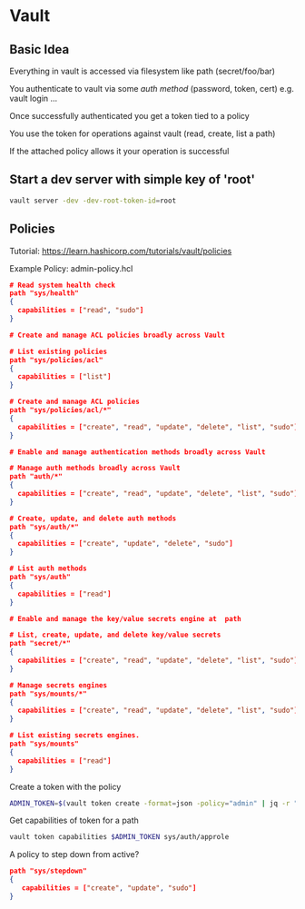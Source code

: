 # Vault

## Basic Idea

Everything in vault is accessed via filesystem like path (secret/foo/bar)

You authenticate to vault via some *auth method* (password, token, cert)
e.g. vault login ...

Once successfully authenticated you get a token tied to a policy

You use the token for operations against vault (read, create, list a path)

If the attached policy allows it your operation is successful

## Start a dev server with simple key of 'root'

```bash
vault server -dev -dev-root-token-id=root
```

## Policies

Tutorial: https://learn.hashicorp.com/tutorials/vault/policies

Example Policy: admin-policy.hcl

```json
# Read system health check
path "sys/health"
{
  capabilities = ["read", "sudo"]
}

# Create and manage ACL policies broadly across Vault

# List existing policies
path "sys/policies/acl"
{
  capabilities = ["list"]
}

# Create and manage ACL policies
path "sys/policies/acl/*"
{
  capabilities = ["create", "read", "update", "delete", "list", "sudo"]
}

# Enable and manage authentication methods broadly across Vault

# Manage auth methods broadly across Vault
path "auth/*"
{
  capabilities = ["create", "read", "update", "delete", "list", "sudo"]
}

# Create, update, and delete auth methods
path "sys/auth/*"
{
  capabilities = ["create", "update", "delete", "sudo"]
}

# List auth methods
path "sys/auth"
{
  capabilities = ["read"]
}

# Enable and manage the key/value secrets engine at  path

# List, create, update, and delete key/value secrets
path "secret/*"
{
  capabilities = ["create", "read", "update", "delete", "list", "sudo"]
}

# Manage secrets engines
path "sys/mounts/*"
{
  capabilities = ["create", "read", "update", "delete", "list", "sudo"]
}

# List existing secrets engines.
path "sys/mounts"
{
  capabilities = ["read"]
}
```

Create a token with the policy
```bash
ADMIN_TOKEN=$(vault token create -format=json -policy="admin" | jq -r ".auth.client_token")
```

Get capabilities of token for a path
```bash
vault token capabilities $ADMIN_TOKEN sys/auth/approle
```

A policy to step down from active?
```json
path "sys/stepdown"
{
   capabilities = ["create", "update", "sudo"]
}
```
